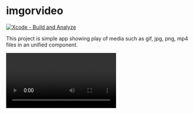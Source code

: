 # imgorvideo

[![Xcode - Build and Analyze](https://github.com/bolekhub/imgorvideo/actions/workflows/objective-c-xcode.yml/badge.svg?branch=main)](https://github.com/bolekhub/imgorvideo/actions/workflows/objective-c-xcode.yml)

This project is simple app showing play of media such as gif, jpg, png, mp4 files
in an unified component.

![example](Untitled.mov)

